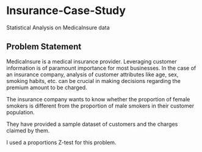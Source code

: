 # Insurance-Case-Study
Statistical Analysis on MedicaInsure data

## Problem Statement

MedicaInsure is a medical insurance provider. Leveraging customer information is of paramount importance for most businesses. In the case of an insurance company, analysis of customer attributes like age, sex, smoking habits, etc. can be crucial in making decisions regarding the premium amount to be charged. 

The insurance company wants to know whether the proportion of female smokers is different from the proportion of male smokers in their customer population.

They have provided a sample dataset of customers and the charges claimed by them.

I used a proportions Z-test for this problem.
